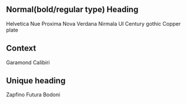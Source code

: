 ## Normal(bold/regular type) Heading

Helvetica Nue
Proxima Nova
Verdana
Nirmala UI
Century gothic
Copper plate

## Context

Garamond
Calibiri

## Unique heading

Zapfino
Futura
Bodoni
